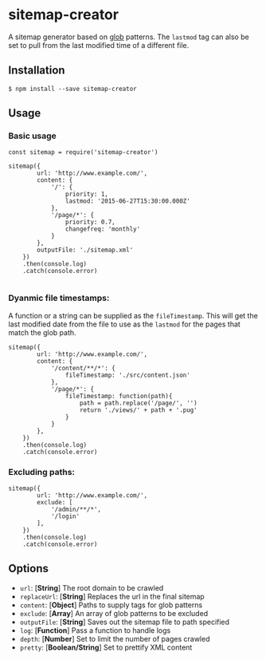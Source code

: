 # sitemap-creator

A sitemap generator based on [glob](https://github.com/isaacs/node-glob) patterns. The `lastmod` tag can also be set to pull from the last modified time of a different file.

## Installation

```
$ npm install --save sitemap-creator
```

## Usage

### Basic usage

```
const sitemap = require('sitemap-creator')

sitemap({
		url: 'http://www.example.com/',
		content: {
			'/': {
				priority: 1,
				lastmod: '2015-06-27T15:30:00.000Z'
			},
			'/page/*': {
				priority: 0.7,
				changefreq: 'monthly'
			}
		},
		outputFile: './sitemap.xml'
	})
	.then(console.log)
	.catch(console.error)


```

### Dyanmic file timestamps:

A function or a string can be supplied as the `fileTimestamp`. This will get the last modified date from the file to use as the `lastmod` for the pages that match the glob path.

```
sitemap({
		url: 'http://www.example.com/',
		content: {
			'/content/**/*': {
				fileTimestamp: './src/content.json'
			},
			'/page/*': {
				fileTimestamp: function(path){
					path = path.replace('/page/', '')
					return './views/' + path + '.pug'
				}
			}
		},
	})
	.then(console.log)
	.catch(console.error)
```

### Excluding paths:

```
sitemap({
		url: 'http://www.example.com/',
		exclude: [
			'/admin/**/*',
			'/login'
		],
	})
	.then(console.log)
	.catch(console.error)
```

## Options

- `url`: [**String**] The root domain to be crawled
- `replaceUrl`: [**String**] Replaces the url in the final sitemap
- `content`: [**Object**] Paths to supply tags for glob patterns
- `exclude`: [**Array**] An array of glob patterns to be excluded
- `outputFile`: [**String**] Saves out the sitemap file to path specified
- `log`: [**Function**] Pass a function to handle logs
- `depth`: [**Number**] Set to limit the number of pages crawled
- `pretty`: [**Boolean/String**] Set to prettify XML content